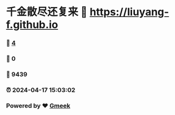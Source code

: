 # 千金散尽还复来 :link: https://liuyang-f.github.io 
### :page_facing_up: [4](https://liuyang-f.github.io/tag.html) 
### :speech_balloon: 0 
### :hibiscus: 9439 
### :alarm_clock: 2024-04-17 15:03:02 
### Powered by :heart: [Gmeek](https://github.com/Meekdai/Gmeek)
